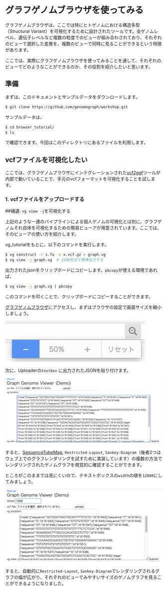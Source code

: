 # グラフゲノムブラウザを使ってみる

グラフゲノムブラウザは、ここでは特にヒトゲノムにおける構造多型（Structural Variant）を可視化するために設計されたツールです。全ゲノムレベル、遺伝子レベルなど複数の粒度でのビューが組み合わされており、それぞれのビューで選択した変異を、複数のビューで同時に見ることができるという特徴があります。

ここでは、実際にグラフゲノムブラウザを使ってみることを通して、それぞれのビューでどのようなことができるのか、その役割を紹介したいと思います。

## 準備

まずは、このドキュメントとサンプルデータをダウンロードします。

```bash
$ git clone https://github.com/genomegraph/workshop.git
```

サンプルデータは、

```bash
$ cd browser_tutorial/
$ ls
```

で確認できます。今回はこのディレクトリにあるファイルを利用します。

## vcfファイルを可視化したい

ここでは、グラフゲノムブラウザにインテグレーションされた[vcf2ggf](https://github.com/harazon/vcf2ggf)ツールが内部で動いていることで、手元のvcfフォーマットを可視化することを試します。

### 1. vcfファイルをアップロードする 





##補遺: `vg view -j`を可視化する

上記のような一連のパイプラインによる個人ゲノムの可視化とは別に、グラフゲノムそれ自体を可視化するための簡易ビューアが用意されています。ここでは、そのビューアの使い方を紹介します。



vg_tutorialをもとに、以下のコマンドを実行します。

```bash
$ vg construct -r x.fa -v x.vcf.gz > graph.vg
$ vg view -j graph.vg  # JSON形式で標準出力する
```

出力されたjsonをクリップボードにコピーします。`pbcopy`が使える環境であれば、

```bash
$ vg view -j graph.vg | pbcopy
```

このコマンドを叩くことで、クリップボードにコピーすることができます。



[グラフゲノムブラウザ](http://graphgenome.tk/demo3/)にアクセスし、まずはブラウザの設定で画面サイズを縮小しましょう。

![Demo3-Uploader](./Zoom.png)



次に、Uploaderの`textbox` に出力されたJSONを貼り付けます。

![Demo3-Uploader](./Demo3.png)

すると、[SequenceTubeMap](https://github.com/vgteam/sequenceTubeMap), `Restricted-Layout`, `Sankey-Diagram`（後者2つはウェブ上でのグラフレンダリングを試すために実装しています）の複数の方法でレンダリングされたゲノムグラフを視覚的に確認することができます。

ところがこのままでは見にくいので、テキストボックスの`width`の値を`12800`にしてみましょう。

![Demo3-Width](./Width.png)

すると、自動的に`Restricted-Layout`, `Sankey-Diagram`でレンダリングされるグラフの幅が広がり、それぞれのビューでみやすいサイズのゲノムグラフを見ることができるようになりました。